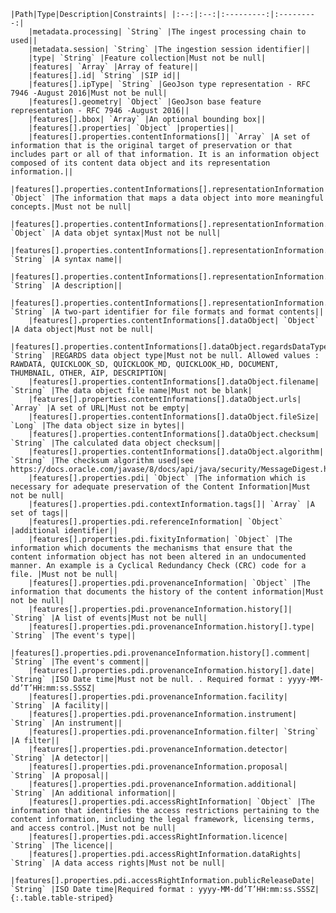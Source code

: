     |Path|Type|Description|Constraints| |:--:|:--:|:---------:|:---------:|
        |metadata.processing| `String` |The ingest processing chain to used||
        |metadata.session| `String` |The ingestion session identifier||
        |type| `String` |Feature collection|Must not be null|
        |features| `Array` |Array of feature||
        |features[].id| `String` |SIP id||
        |features[].ipType| `String` |GeoJson type representation - RFC 7946 -August 2016|Must not be null|
        |features[].geometry| `Object` |GeoJson base feature representation - RFC 7946 -August 2016||
        |features[].bbox| `Array` |An optional bounding box||
        |features[].properties| `Object` |properties||
        |features[].properties.contentInformations[]| `Array` |A set of information that is the original target of preservation or that includes part or all of that information. It is an information object composed of its content data object and its representation information.||
        |features[].properties.contentInformations[].representationInformation| `Object` |The information that maps a data object into more meaningful concepts.|Must not be null|
        |features[].properties.contentInformations[].representationInformation.syntax| `Object` |A data objet syntax|Must not be null|
        |features[].properties.contentInformations[].representationInformation.syntax.name| `String` |A syntax name||
        |features[].properties.contentInformations[].representationInformation.syntax.description| `String` |A description||
        |features[].properties.contentInformations[].representationInformation.syntax.mimeType| `String` |A two-part identifier for file formats and format contents||
        |features[].properties.contentInformations[].dataObject| `Object` |A data object|Must not be null|
        |features[].properties.contentInformations[].dataObject.regardsDataType| `String` |REGARDS data object type|Must not be null. Allowed values : RAWDATA, QUICKLOOK_SD, QUICKLOOK_MD, QUICKLOOK_HD, DOCUMENT, THUMBNAIL, OTHER, AIP, DESCRIPTION|
        |features[].properties.contentInformations[].dataObject.filename| `String` |The data object file name|Must not be blank|
        |features[].properties.contentInformations[].dataObject.urls| `Array` |A set of URL|Must not be empty|
        |features[].properties.contentInformations[].dataObject.fileSize| `Long` |The data object size in bytes||
        |features[].properties.contentInformations[].dataObject.checksum| `String` |The calculated data object checksum||
        |features[].properties.contentInformations[].dataObject.algorithm| `String` |The checksum algorithm used|see https://docs.oracle.com/javase/8/docs/api/java/security/MessageDigest.html[java.security.MessageDigest]|
        |features[].properties.pdi| `Object` |The information which is necessary for adequate preservation of the Content Information|Must not be null|
        |features[].properties.pdi.contextInformation.tags[]| `Array` |A set of tags||
        |features[].properties.pdi.referenceInformation| `Object` |additional identifier||
        |features[].properties.pdi.fixityInformation| `Object` |The information which documents the mechanisms that ensure that the content information object has not been altered in an undocumented manner. An example is a Cyclical Redundancy Check (CRC) code for a file. |Must not be null|
        |features[].properties.pdi.provenanceInformation| `Object` |The information that documents the history of the content information|Must not be null|
        |features[].properties.pdi.provenanceInformation.history[]| `String` |A list of events|Must not be null|
        |features[].properties.pdi.provenanceInformation.history[].type| `String` |The event's type||
        |features[].properties.pdi.provenanceInformation.history[].comment| `String` |The event's comment||
        |features[].properties.pdi.provenanceInformation.history[].date| `String` |ISO Date time|Must not be null. . Required format : yyyy-MM-dd’T’HH:mm:ss.SSSZ|
        |features[].properties.pdi.provenanceInformation.facility| `String` |A facility||
        |features[].properties.pdi.provenanceInformation.instrument| `String` |An instrument||
        |features[].properties.pdi.provenanceInformation.filter| `String` |A filter||
        |features[].properties.pdi.provenanceInformation.detector| `String` |A detector||
        |features[].properties.pdi.provenanceInformation.proposal| `String` |A proposal||
        |features[].properties.pdi.provenanceInformation.additional| `String` |An additional information||
        |features[].properties.pdi.accessRightInformation| `Object` |The information that identifies the access restrictions pertaining to the content information, including the legal framework, licensing terms, and access control.|Must not be null|
        |features[].properties.pdi.accessRightInformation.licence| `String` |The licence||
        |features[].properties.pdi.accessRightInformation.dataRights| `String` |A data access rights|Must not be null|
        |features[].properties.pdi.accessRightInformation.publicReleaseDate| `String` |ISO Date time|Required format : yyyy-MM-dd’T’HH:mm:ss.SSSZ|
    {:.table.table-striped}
